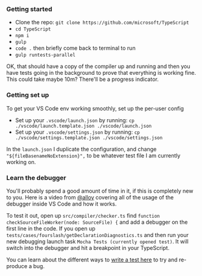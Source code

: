### Getting started

- Clone the repo: `git clone https://github.com/microsoft/TypeScript`
- `cd TypeScript`
- `npm i`
- `gulp`
- `code .` then briefly come back to terminal to run
- `gulp runtests-parallel`

OK, that should have a copy of the compiler up and running and then you have tests going in the background to
prove that everything is working fine. This could take maybe 10m? There'll be a progress indicator.

### Getting set up

To get your VS Code env working smoothly, set up the per-user config

- Set up your `.vscode/launch.json` by running: `cp ./vscode/launch.template.json ./vscode/launch.json`
- Set up your `.vscode/settings.json` by running: `cp ./vscode/settings.template.json ./vscode/settings.json`

In the `launch.json` I duplicate the configuration, and change `"${fileBasenameNoExtension}",` to be whatever test
file I am currently working on.

### Learn the debugger

You'll probably spend a good amount of time in it, if this is completely new to you. Here is a video from
[@alloy](https://github.com/alloy) covering all of the usage of the debugger inside VS Code and how it works.

To test it out, open up `src/compiler/checker.ts` find `function checkSourceFileWorker(node: SourceFile) {` and
add a debugger on the first line in the code. If you open up `tests/cases/fourslash/getDeclarationDiagnostics.ts`
and then run your new debugging launch task `Mocha Tests (currently opened test)`. It will switch into the
debugger and hit a breakpoint in your TypeScript.

You can learn about the different ways to [write a test here](./systems/testing) to try and re-produce a bug.
